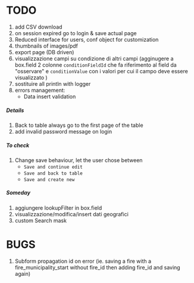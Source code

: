 TODO
====

1. add CSV download
1. on session expired go to login & save actual page
1. Reduced interface for users, conf object for customization
1. thumbnails of images/pdf
1. export page (DB driven)
1. visualizzazione campi su condizione di altri campi (agginugere a box.field 2 colonne `conditionFieldId` che fa riferimento al field da "osservare" e `conditionValue` con i valori per cui il campo deve essere visualizzato )
1. sostituire all println with logger
1. errors management:
    - Data insert validation

##### Details
1. Back to table always go to the first page of the table
1. add invalid password message on login



##### To check
1. Change save behaviour, let the user chose between 
    - `Save and continue edit`
    - `Save and back to table`
    - `Save and create new`

##### Someday
1. aggiungere lookupFilter in box.field
1. visualizzazione/modifica/insert dati geografici
1. custom Search mask



BUGS
===
1. Subform propagation id on error (ie. saving a fire with a fire_municipality_start without fire_id then adding fire_id and saving again)